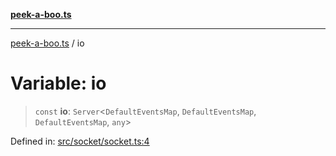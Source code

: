 [**peek-a-boo.ts**](../README.md)

***

[peek-a-boo.ts](../globals.md) / io

# Variable: io

> `const` **io**: `Server`\<`DefaultEventsMap`, `DefaultEventsMap`, `DefaultEventsMap`, `any`\>

Defined in: [src/socket/socket.ts:4](https://github.com/WinterSunset95/peek-a-boo.ts/blob/8815e721cff6128fa9f7e41ee6186f9acba0c30f/src/socket/socket.ts#L4)
